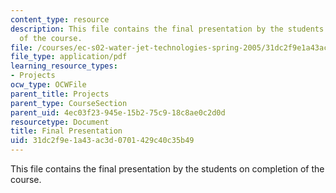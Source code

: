 ```yaml
---
content_type: resource
description: This file contains the final presentation by the students on completion
  of the course.
file: /courses/ec-s02-water-jet-technologies-spring-2005/31dc2f9e1a43ac3d0701429c40c35b49_MITEC_S02S05_final_pres.pdf
file_type: application/pdf
learning_resource_types:
- Projects
ocw_type: OCWFile
parent_title: Projects
parent_type: CourseSection
parent_uid: 4ec03f23-945e-15b2-75c9-18c8ae0c2d0d
resourcetype: Document
title: Final Presentation
uid: 31dc2f9e-1a43-ac3d-0701-429c40c35b49
---
```

This file contains the final presentation by the students on completion of the course.

